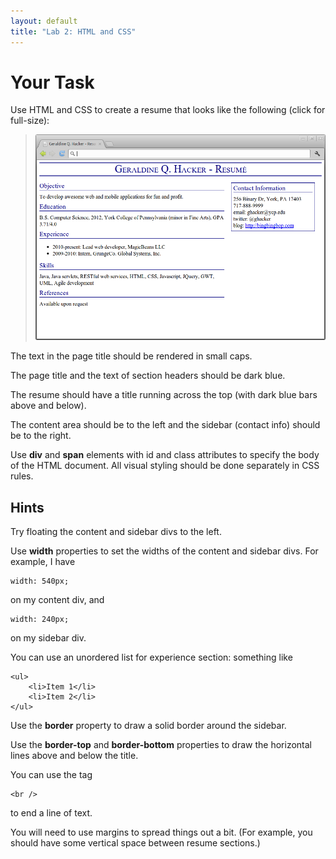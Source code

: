 ```yaml
---
layout: default
title: "Lab 2: HTML and CSS"
---
```


Your Task
=========

Use HTML and CSS to create a resume that looks like the following (click for full-size):

> <a href="images/lab02/resume.png"><img style="width: 500px;" src="images/lab02/resume.png" /></a>

The text in the page title should be rendered in small caps.

The page title and the text of section headers should be dark blue.

The resume should have a title running across the top (with dark blue bars above and below).

The content area should be to the left and the sidebar (contact info) should be to the right.

Use **div** and **span** elements with id and class attributes to specify the body of the HTML document. All visual styling should be done separately in CSS rules.

Hints
-----

Try floating the content and sidebar divs to the left.

Use **width** properties to set the widths of the content and sidebar divs. For example, I have

    width: 540px;

on my content div, and

    width: 240px;

on my sidebar div.

You can use an unordered list for experience section: something like

    <ul>
        <li>Item 1</li>
        <li>Item 2</li>
    </ul>

Use the **border** property to draw a solid border around the sidebar.

Use the **border-top** and **border-bottom** properties to draw the horizontal lines above and below the title.

You can use the tag

    <br />

to end a line of text.

You will need to use margins to spread things out a bit. (For example, you should have some vertical space between resume sections.)
